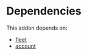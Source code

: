 # Dependencies

This addon depends on:

- [fleet](https://github.com/bringout/oca-ocb-vertical-industry)
- [account](https://github.com/bringout/oca-ocb-accounting)
